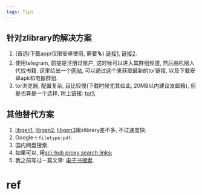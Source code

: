 ```yaml
---
tags: Tips
---
```




## 针对zlibrary的解决方案

1. (首选)下载app(仅限安卓使用, 需要🪜) [链接1](https://wetransfer.com/downloads/3cfd71e921b4a6ab61a57e6b4fc9e79620221120165418/21eae1), [链接2](https://download.csdn.net/download/qq_41437512/87073217).
2. 使用telegram, 前提是注册过账户, 这时候可以进入其群组频道, 然后由机器人代找书籍. 这里给出一个[网站](https://zh.singlelogin.me/), 可以通过这个来获取最新的tor链接, 以及下载安卓apk和电报群组. 
3. tor浏览器, 配置复杂, 且比较慢(下载时候尤其如此, 20MB以内建议发邮箱), 但是也算是一个选择, 附上链接: [tor1](http://bookszlibb74ugqojhzhg2a63w5i2atv5bqarulgczawnbmsb6s6qead.onion/);



## 其他替代方案
1. [libgen1](https://libgen.ee/), [libgen2](https://libgen.is/), [libgen3](https://libgen.st/)跟zlibrary差不多, 不过速度快.
2. Google＋`filetype:pdf`.
3. 国内网盘搜索.
4. 如果可以, 用[sci-hub proxy search links](http://sci-hub.ee/);
5. 我之前写过一篇文章: [电子书搜索](https://zorchp.blog.csdn.net/article/details/106030940).





# ref

[^1]:[In support of Z-Library \| mis](https://mis.pm/in-support-of-zlib);

